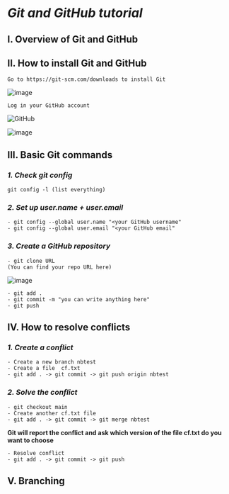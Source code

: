 # **_Git and GitHub tutorial_**

## **I. Overview of Git and GitHub**
    
## **II. How to install Git and GitHub**
    Go to https://git-scm.com/downloads to install Git
    
   ![image](https://user-images.githubusercontent.com/73635652/101713001-54c58380-3ac9-11eb-9c17-fe094877a137.png)
   
    Log in your GitHub account
    
   ![GitHub](https://https://github.com/)
   
   ![image](https://user-images.githubusercontent.com/73635652/101713472-4a57b980-3aca-11eb-8a4f-d457eb54b644.png)
    
## **III. Basic Git commands**   
### _1. Check git config_  
    git config -l (list everything)
   
### _2. Set up user.name + user.email_
    - git config --global user.name "<your GitHub username"
    - git config --global user.email "<your GitHub email"
   
### _3. Create a GitHub repository_
    - git clone URL
    (You can find your repo URL here)
    
   ![image](https://user-images.githubusercontent.com/73635652/101719305-a8d66500-3ad5-11eb-8228-208f58d38881.png)
   
    - git add .
    - git commit -m "you can write anything here"
    - git push
      
## **IV. How to resolve conflicts**
### _1. Create a conflict_
    - Create a new branch nbtest
    - Create a file  cf.txt
    - git add . -> git commit -> git push origin nbtest
    
### _2. Solve the conflict_
    - git checkout main
    - Create another cf.txt file
    - git add . -> git commit -> git merge nbtest
    
   **Git will report the conflict and ask which version of the file cf.txt do you want to choose**
   
    - Resolve conflict
    - git add . -> git commit -> git push
  
## **V. Branching**
